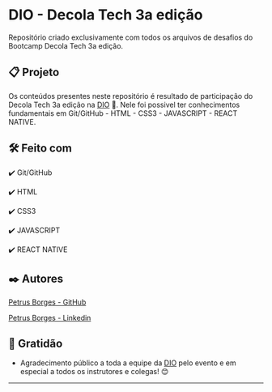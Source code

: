 # DIO - Decola Tech 3a edição

Repositório criado exclusivamente com todos os arquivos de desafios do Bootcamp Decola Tech 3a edição.

## 📋 Projeto

Os conteúdos presentes neste repositório é resultado de participação do Decola Tech 3a edição na [DIO](https://www.dio.me) 🚀.
Nele foi possivel ter conhecimentos fundamentais em Git/GitHub - HTML - CSS3 - JAVASCRIPT - REACT NATIVE.

## 🛠️ Feito com

✔️ Git/GitHub

✔️ HTML

✔️ CSS3

✔️ JAVASCRIPT

✔️ REACT NATIVE

## ✒️ Autores

[Petrus Borges - GitHub](https://github.com/PetrusBorges)

[Petrus Borges - Linkedin](https://www.linkedin.com/in/petrusborgesmachado/)

## 🎁 Gratidão

- Agradecimento público a toda a equipe da [DIO](https://www.dio.me) pelo evento e em especial a todos os instrutores e colegas! 😊

---
